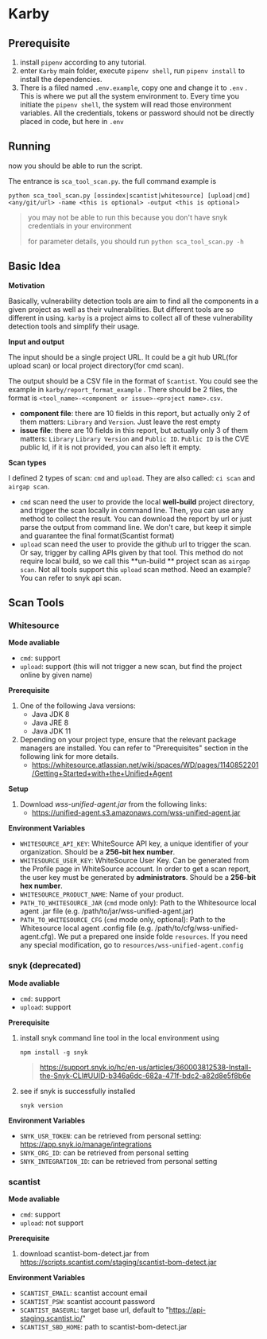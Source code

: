 # Karby

## Prerequisite

1. install `pipenv` according to any tutorial.
2. enter `Karby` main folder, execute `pipenv shell`, run `pipenv install` to install the dependencies.
3. There is a filed named `.env.example`, copy one and change it to `.env` . This is where we put all the system environment to. Every time you initiate the `pipenv shell`, the system will read those environment variables. All the credentials, tokens or password should not be directly placed in code, but here in `.env`

## Running

now you should be able to run the script.

The entrance is `sca_tool_scan.py`. the full command example is

```
python sca_tool_scan.py [ossindex|scantist|whitesource] [upload|cmd] <any/git/url> -name <this is optional> -output <this is optional>
```

> you may not be able to run this because you don't have snyk credentials in your environment
>
> for parameter details, you should run `python sca_tool_scan.py -h`



## Basic Idea

**Motivation**

Basically, vulnerability detection tools are aim to find all the components in a given project as well as their vulnerabilities. But different tools are so different in using. `karby` is a project aims to collect all of these vulnerability detection tools and simplify their usage. 

**Input and output**

The input should be a single project URL. It could be a git hub URL(for upload scan) or local project directory(for cmd scan).

The output should be a CSV file in the format of `Scantist`. You could see the example in `karby/report_format_example` . There should be 2 files, the format is `<tool_name>-<component or issue>-<project name>.csv`.

- **component file**: there are 10 fields in this report, but actually only 2 of them matters: `Library` and `Version`. Just leave the rest empty
- **issue file**: there are 10 fields in this report, but actually only 3 of them matters: `Library` `Library Version` and `Public ID`. `Public ID` is the CVE public Id, if it is not provided, you can also left it empty. 	

**Scan types**

I defined 2 types of scan: `cmd` and `upload`. They are also called: `ci scan` and `airgap scan`. 

- `cmd` scan need the user to provide the local **well-build** project directory, and trigger the scan locally in command line. Then, you can use any method to collect the result. You can download the report by url or just parse the output from command line. We don't care, but keep it simple and guarantee the final format(Scantist format)
- `upload` scan need the user to provide the github url to trigger the scan. Or say, trigger by calling APIs given by that tool. This method do not require local build, so we call this **un-build ** project scan as `airgap scan`. Not all tools support this `upload` scan method. Need an example? You can refer to snyk api scan. 


## Scan Tools

### Whitesource   

**Mode avaliable**
- `cmd`: support
- `upload`: support (this will not trigger a new scan, but find the project online by given name)

**Prerequisite** 
1. One of the following Java versions:
   - Java JDK 8
   - Java JRE 8
   - Java JDK 11
2. Depending on your project type, ensure that the relevant package managers are installed. You can refer to "Prerequisites" section in the following link for more details.
   - https://whitesource.atlassian.net/wiki/spaces/WD/pages/1140852201/Getting+Started+with+the+Unified+Agent

**Setup**
1. Download _wss-unified-agent.jar_ from the following links:
   - https://unified-agent.s3.amazonaws.com/wss-unified-agent.jar

**Environment Variables**
- `WHITESOURCE_API_KEY`: WhiteSource API key, a unique identifier of your organization. Should be a __256-bit hex number__. 
- `WHITESOURCE_USER_KEY`: WhiteSource User Key. Can be generated from the Profile page in WhiteSource account. In order to get a scan report, the user key must be generated by __administrators__.  Should be a __256-bit hex number__. 
- `WHITESOURCE_PRODUCT_NAME`: Name of your product. 
- `PATH_TO_WHITESOURCE_JAR` (`cmd` mode only): Path to the Whitesource local agent .jar file (e.g. /path/to/jar/wss-unified-agent.jar)
- `PATH_TO_WHITESOURCE_CFG` (`cmd` mode only, optional): Path to the Whitesource local agent .config file (e.g. /path/to/cfg/wss-unified-agent.cfg). We put a prepared one inside folde `resources`. If you need any special modification, go to `resources/wss-unified-agent.config`

### snyk (deprecated)

**Mode avaliable**
- `cmd`: support
- `upload`: support 

**Prerequisite**
1. install snyk command line tool in the local environment using
    ```
    npm install -g snyk
    ``` 
    > https://support.snyk.io/hc/en-us/articles/360003812538-Install-the-Snyk-CLI#UUID-b346a6dc-682a-471f-bdc2-a82d8e5f8b6e
2. see if snyk is successfully installed
    ```
    snyk version
   ```
   
**Environment Variables**
- `SNYK_USR_TOKEN`: can be retrieved from personal setting: https://app.snyk.io/manage/integrations
- `SNYK_ORG_ID`: can be retrieved from personal setting
- `SNYK_INTEGRATION_ID`: can be retrieved from personal setting

### scantist

**Mode avaliable**
- `cmd`: support
- `upload`: not support 


**Prerequisite**
1. download scantist-bom-detect.jar from https://scripts.scantist.com/staging/scantist-bom-detect.jar

**Environment Variables**
- `SCANTIST_EMAIL`: scantist account email
- `SCANTIST_PSW`: scantist account password
- `SCANTIST_BASEURL`: target base url, default to "https://api-staging.scantist.io/"
- `SCANTIST_SBD_HOME`: path to scantist-bom-detect.jar
